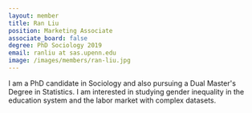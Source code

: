 ```yaml
---
layout: member
title: Ran Liu
position: Marketing Associate
associate_board: false
degree: PhD Sociology 2019
email: ranliu at sas.upenn.edu
image: /images/members/ran-liu.jpg
---
```


I am a PhD candidate in Sociology and also pursuing a Dual Master's Degree in Statistics. I am interested in studying gender inequality in the education system and the labor market with complex datasets.
